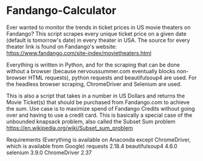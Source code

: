 # Fandango-Calculator
Ever wanted to monitor the trends in ticket prices in US movie theaters on Fandango? This script scrapes every unique ticket price on a given date (default is tomorrow's date) in every theater in USA. The source for every theater link is found on Fandango's website: https://www.fandango.com/site-index/movietheaters.html

Everything is written in Python, and for the scraping that can be done without a browser (because nervoussummer.com eventually blocks non-browser HTML requests), python requests and beautifulsoup4 are used. For the headless browser scraping, ChromeDriver and Selenium are used.

This is also a script that takes in a number in US Dollars and returns the Movie Ticket(s) that should be purchased from Fandango.com to achieve the sum. Use case is to maximize spend of Fandango Credits without going over and having to use a credit card. This is basically a special case of the unbounded knapsack problem, also called the Subset Sum problem https://en.wikipedia.org/wiki/Subset_sum_problem

Requirements (Everything is available on Anaconda except ChromeDriver, which is available from Google)
requests 2.18.4
beautifulsoup4 4.6.0
selenium 3.9.0 
ChromeDriver 2.37
